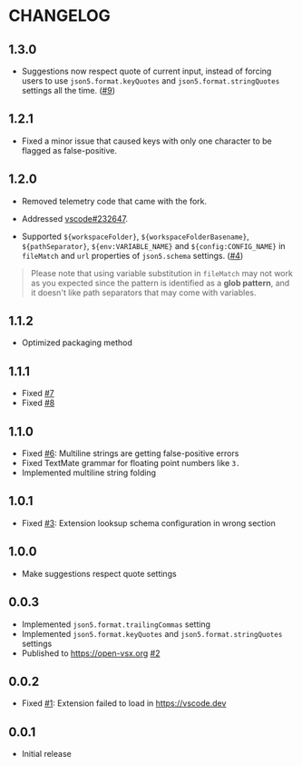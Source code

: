 # CHANGELOG

## 1.3.0

- Suggestions now respect quote of current input, instead of forcing users to use `json5.format.keyQuotes` and `json5.format.stringQuotes` settings all the time. ([#9](https://github.com/BlueGlassBlock/better-json5/issues/9))

## 1.2.1

- Fixed a minor issue that caused keys with only one character to be flagged as false-positive.

## 1.2.0

- Removed telemetry code that came with the fork.

- Addressed [vscode#232647](https://github.com/microsoft/vscode/issues/232647).

- Supported `${workspaceFolder}`, `${workspaceFolderBasename}`, `${pathSeparator}`, `${env:VARIABLE_NAME}` and `${config:CONFIG_NAME}` in `fileMatch` and `url` properties of `json5.schema` settings. ([#4](https://github.com/BlueGlassBlock/better-json5/issues/4))

> Please note that using variable substitution in `fileMatch` may not work as you expected since the pattern is identified as a **glob pattern**, and it doesn't like path separators that may come with variables.

## 1.1.2

- Optimized packaging method

## 1.1.1

- Fixed [#7](https://github.com/BlueGlassBlock/better-json5/issues/7)
- Fixed [#8](https://github.com/BlueGlassBlock/better-json5/issues/8)

## 1.1.0

- Fixed [#6](https://github.com/BlueGlassBlock/better-json5/issues/6): Multiline strings are getting false-positive errors
- Fixed TextMate grammar for floating point numbers like `3.`
- Implemented multiline string folding

## 1.0.1

- Fixed [#3](https://github.com/BlueGlassBlock/better-json5/issues/3): Extension looksup schema configuration in wrong section

## 1.0.0

- Make suggestions respect quote settings

## 0.0.3

- Implemented `json5.format.trailingCommas` setting
- Implemented `json5.format.keyQuotes` and `json5.format.stringQuotes` settings
- Published to <https://open-vsx.org> [#2](https://github.com/BlueGlassBlock/better-json5/issues/2)

## 0.0.2

- Fixed [#1](https://github.com/BlueGlassBlock/better-json5/issues/1): Extension failed to load in <https://vscode.dev>

## 0.0.1

- Initial release
